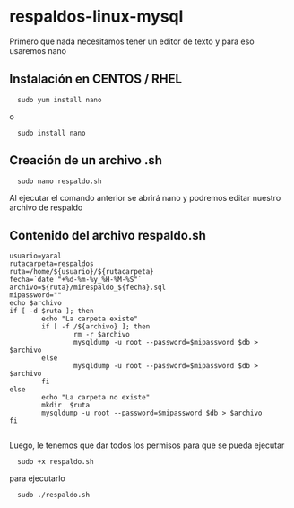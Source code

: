 # respaldos-linux-mysql 
Primero que nada necesitamos tener un editor de texto y para eso usaremos nano
## Instalación en CENTOS / RHEL
``` Console
  sudo yum install nano
```
o
``` Console
  sudo install nano
```
## Creación de un archivo .sh
``` Console
  sudo nano respaldo.sh
```
Al ejecutar el comando anterior se abrirá nano y podremos editar nuestro archivo de respaldo

## Contenido del archivo respaldo.sh
```
usuario=yaral
rutacarpeta=respaldos
ruta=/home/${usuario}/${rutacarpeta}
fecha=`date "+%d-%m-%y_%H-%M-%S"`
archivo=${ruta}/mirespaldo_${fecha}.sql
mipassword=""
echo $archivo
if [ -d $ruta ]; then
        echo "La carpeta existe"
        if [ -f /${archivo} ]; then
                rm -r $archivo
                mysqldump -u root --password=$mipassword $db > $archivo
        else
                mysqldump -u root --password=$mipassword $db > $archivo
        fi
else
        echo "La carpeta no existe"
        mkdir  $ruta
        mysqldump -u root --password=$mipassword $db > $archivo
fi


```

Luego, le tenemos que dar todos los permisos para que se pueda ejecutar

``` Console
  sudo +x respaldo.sh
```
para ejecutarlo
```
  sudo ./respaldo.sh
```
